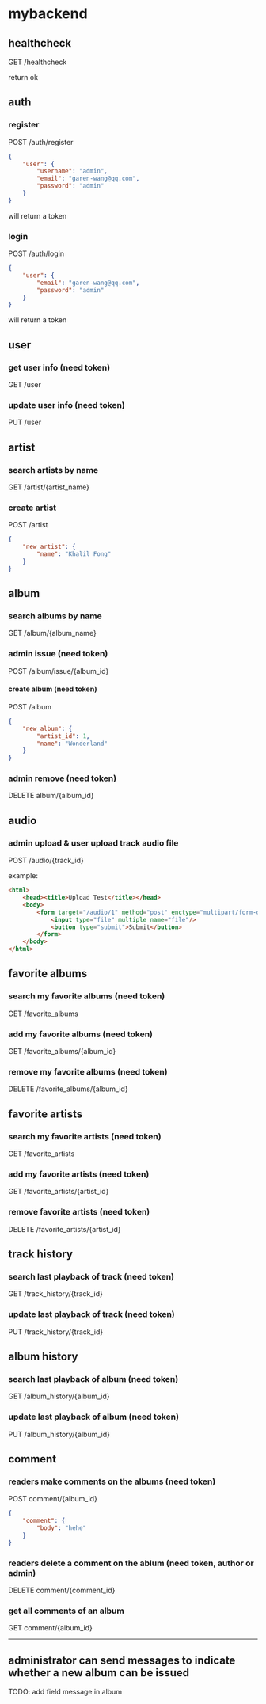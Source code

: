 # mybackend

## healthcheck

GET /healthcheck

return ok

## auth

### register

POST /auth/register

```json
{
    "user": {
        "username": "admin",
        "email": "garen-wang@qq.com",
        "password": "admin"
    }
}
```

will return a token

### login

POST /auth/login

```json
{
    "user": {
        "email": "garen-wang@qq.com",
        "password": "admin"
    }
}
```

will return a token

## user

### get user info (need token)

GET /user

### update user info (need token)

PUT /user

## artist

### search artists by name

GET /artist/{artist_name}

### create artist

POST /artist

```json
{
    "new_artist": {
        "name": "Khalil Fong"
    }
}
```

## album

### search albums by name

GET /album/{album_name}

### admin issue (need token)

POST /album/issue/{album_id}

#### create album (need token)

POST /album

```json
{
    "new_album": {
        "artist_id": 1,
        "name": "Wonderland"
    }
}
```

### admin remove (need token)

DELETE album/{album_id}

## audio

### admin upload & user upload track audio file

POST /audio/{track_id}

example:
```html
<html>
    <head><title>Upload Test</title></head>
    <body>
        <form target="/audio/1" method="post" enctype="multipart/form-data">
            <input type="file" multiple name="file"/>
            <button type="submit">Submit</button>
        </form>
    </body>
</html>
```

## favorite albums

### search my favorite albums (need token)

GET /favorite_albums

### add my favorite albums (need token)

GET /favorite_albums/{album_id}

### remove my favorite albums (need token)

DELETE /favorite_albums/{album_id}

## favorite artists

### search my favorite artists (need token)

GET /favorite_artists

### add my favorite artists (need token)

GET /favorite_artists/{artist_id}

### remove favorite artists (need token)

DELETE /favorite_artists/{artist_id}

## track history

### search last playback of track (need token)

GET /track_history/{track_id}

### update last playback of track (need token)

PUT /track_history/{track_id}

## album history

### search last playback of album (need token)

GET /album_history/{album_id}

### update last playback of album (need token)

PUT /album_history/{album_id}

## comment

### readers make comments on the albums (need token)

POST comment/{album_id}

```json
{
    "comment": {
        "body": "hehe"
    }
}
```

### readers delete a comment on the ablum (need token, author or admin)

DELETE comment/{comment_id}

### get all comments of an album

GET comment/{album_id}

---

## administrator can send messages to indicate whether a new album can be issued

TODO: add field message in album